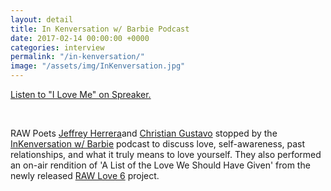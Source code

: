 ```yaml
---
layout: detail
title: In Kenversation w/ Barbie Podcast
date: 2017-02-14 00:00:00 +0000
categories: interview
permalink: "/in-kenversation/"
image: "/assets/img/InKenversation.jpg"
---
```



<a class="spreaker-player" href="https://www.spreaker.com/user/scumbagnetworks/i-love-me" data-resource="episode_id=10825688" data-theme="light" data-autoplay="false" data-playlist="false" data-cover="https://d3wo5wojvuv7l.cloudfront.net/images.spreaker.com/original/10497228343d35c9a559d0019fc2df59.jpg" data-width="100%" data-height="400px">Listen to "I Love Me" on Spreaker.</a><script async src="https://widget.spreaker.com/widgets.js"></script>

<br>

RAW Poets [Jeffrey Herrera](http://www.twitter.com/isthatjeff)and [Christian Gustavo](http://www.twitter.com/chrisnobody) stopped by the [InKenversation w/ Barbie](http://www.twitter.com/InKenversation) podcast to discuss love, self-awareness, past relationships, and what it truly means to love yourself. They also performed an on-air rendition of 'A List of the Love We Should Have Given' from the newly released [RAW Love 6](/) project.
